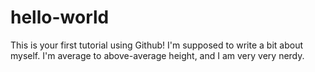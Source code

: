 # hello-world
This is your first tutorial using Github!
I'm supposed to write a bit about myself. I'm average to above-average height, and I am very very nerdy.
